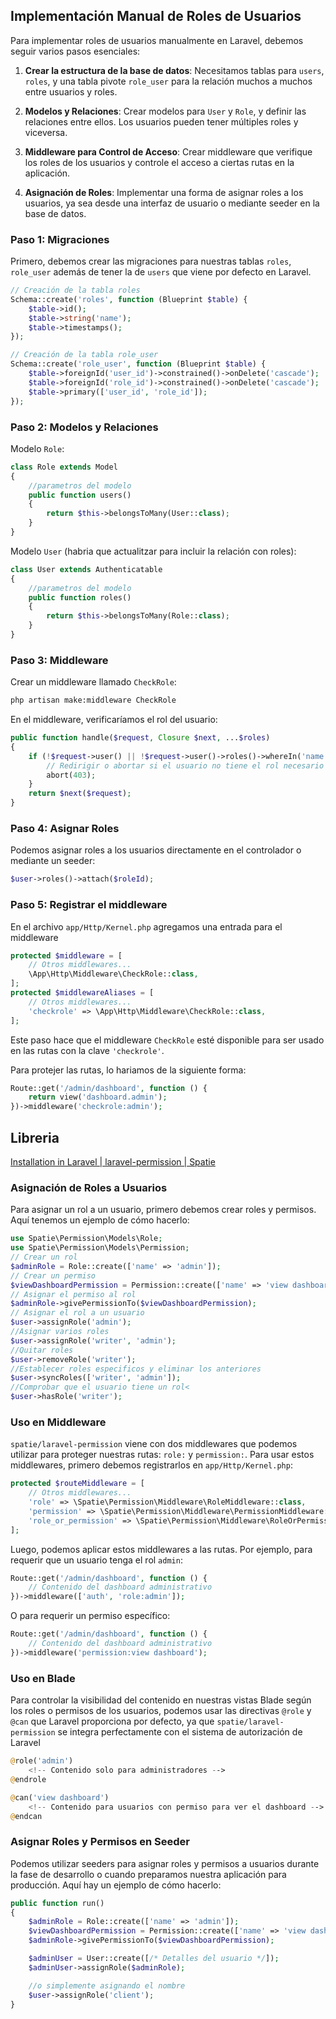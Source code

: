 

## Implementación Manual de Roles de Usuarios 
 
Para implementar roles de usuarios manualmente en Laravel, debemos seguir varios pasos esenciales:

1. **Crear la estructura de la base de datos**: Necesitamos tablas para `users`, `roles`, y una tabla pivote `role_user` para la relación muchos a muchos entre usuarios y roles.
    
2. **Modelos y Relaciones**: Crear modelos para `User` y `Role`, y definir las relaciones entre ellos. Los usuarios pueden tener múltiples roles y viceversa.
    
3. **Middleware para Control de Acceso**: Crear middleware que verifique los roles de los usuarios y controle el acceso a ciertas rutas en la aplicación.
    
4. **Asignación de Roles**: Implementar una forma de asignar roles a los usuarios, ya sea desde una interfaz de usuario o mediante seeder en la base de datos.
    

### **Paso 1: Migraciones**

Primero, debemos crear las migraciones para nuestras tablas `roles`, `role_user` además de tener la de `users` que viene por defecto en Laravel.

``` php
// Creación de la tabla roles
Schema::create('roles', function (Blueprint $table) {
    $table->id();
    $table->string('name');
    $table->timestamps();
});

// Creación de la tabla role_user
Schema::create('role_user', function (Blueprint $table) {
    $table->foreignId('user_id')->constrained()->onDelete('cascade');
    $table->foreignId('role_id')->constrained()->onDelete('cascade');
    $table->primary(['user_id', 'role_id']);
});
```

### **Paso 2: Modelos y Relaciones**

Modelo `Role`:

``` php
class Role extends Model
{
	//parametros del modelo
    public function users()
    {
        return $this->belongsToMany(User::class);
    }
}
```

Modelo `User` (habria que actualitzar para incluir la relación con roles):

``` php
class User extends Authenticatable
{
	//parametros del modelo
    public function roles()
    {
        return $this->belongsToMany(Role::class);
    }
}
```

### **Paso 3: Middleware**

Crear un middleware llamado `CheckRole`:

``` bash
php artisan make:middleware CheckRole
```

En el middleware, verificaríamos el rol del usuario:

``` php
public function handle($request, Closure $next, ...$roles)
{
    if (!$request->user() || !$request->user()->roles()->whereIn('name', $roles)->first()) {
        // Redirigir o abortar si el usuario no tiene el rol necesario
        abort(403);
    }
    return $next($request);
}
```

### **Paso 4: Asignar Roles**

Podemos asignar roles a los usuarios directamente en el controlador o mediante un seeder:

``` php
$user->roles()->attach($roleId);
```

### Paso 5: Registrar el middleware 

En el archivo `app/Http/Kernel.php` agregamos una entrada para el middleware

``` php
protected $middleware = [
    // Otros middlewares...
    \App\Http\Middleware\CheckRole::class,
];
protected $middlewareAliases = [
    // Otros middlewares...
    'checkrole' => \App\Http\Middleware\CheckRole::class,
];
```

Este paso hace que el middleware `CheckRole` esté disponible para ser usado en las rutas con la clave `'checkrole'`.

Para protejer las rutas, lo hariamos de la siguiente forma:

``` php
Route::get('/admin/dashboard', function () {
    return view('dashboard.admin');
})->middleware('checkrole:admin');
```
## Libreria

[Installation in Laravel | laravel-permission | Spatie](https://spatie.be/docs/laravel-permission/v6/installation-laravel)

### Asignación de Roles a Usuarios

Para asignar un rol a un usuario, primero debemos crear roles y permisos. Aquí tenemos un ejemplo de cómo hacerlo:

``` php
use Spatie\Permission\Models\Role;
use Spatie\Permission\Models\Permission;
// Crear un rol
$adminRole = Role::create(['name' => 'admin']);
// Crear un permiso
$viewDashboardPermission = Permission::create(['name' => 'view dashboard']);
// Asignar el permiso al rol
$adminRole->givePermissionTo($viewDashboardPermission);
// Asignar el rol a un usuario
$user->assignRole('admin');
//Asignar varios roles
$user->assignRole('writer', 'admin');
//Quitar roles 
$user->removeRole('writer');
//Establecer roles especificos y eliminar los anteriores
$user->syncRoles(['writer', 'admin']);
//Comprobar que el usuario tiene un rol<
$user->hasRole('writer');
```
### Uso en Middleware

`spatie/laravel-permission` viene con dos middlewares que podemos utilizar para proteger nuestras rutas: `role:` y `permission:`. Para usar estos middlewares, primero debemos registrarlos en `app/Http/Kernel.php`:

``` php
protected $routeMiddleware = [
    // Otros middlewares...
	'role' => \Spatie\Permission\Middleware\RoleMiddleware::class,
	'permission' => \Spatie\Permission\Middleware\PermissionMiddleware::class,
	'role_or_permission' => \Spatie\Permission\Middleware\RoleOrPermissionMiddleware::class,
];
```

Luego, podemos aplicar estos middlewares a las rutas. Por ejemplo, para requerir que un usuario tenga el rol `admin`:

``` php
Route::get('/admin/dashboard', function () {
    // Contenido del dashboard administrativo
})->middleware(['auth', 'role:admin']);
```

O para requerir un permiso específico:

``` php
Route::get('/admin/dashboard', function () {
    // Contenido del dashboard administrativo
})->middleware('permission:view dashboard');
```

### Uso en Blade

Para controlar la visibilidad del contenido en nuestras vistas Blade según los roles o permisos de los usuarios, podemos usar las directivas `@role` y `@can` que Laravel proporciona por defecto, ya que `spatie/laravel-permission` se integra perfectamente con el sistema de autorización de Laravel

``` php
@role('admin')
    <!-- Contenido solo para administradores -->
@endrole

@can('view dashboard')
    <!-- Contenido para usuarios con permiso para ver el dashboard -->
@endcan
```

### Asignar Roles y Permisos en Seeder

Podemos utilizar seeders para asignar roles y permisos a usuarios durante la fase de desarrollo o cuando preparamos nuestra aplicación para producción. Aquí hay un ejemplo de cómo hacerlo:

``` php
public function run()
{
    $adminRole = Role::create(['name' => 'admin']);
    $viewDashboardPermission = Permission::create(['name' => 'view dashboard']);
    $adminRole->givePermissionTo($viewDashboardPermission);

    $adminUser = User::create([/* Detalles del usuario */]);
    $adminUser->assignRole($adminRole);

	//o simplemente asignando el nombre
	$user->assignRole('client');
}
```

